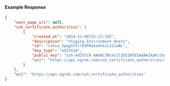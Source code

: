 <!-- Code generated for API Clients. DO NOT EDIT. -->

#### Example Response

```json
{
	"next_page_uri": null,
	"ssh_certificate_authorities": [
		{
			"created_at": "2024-12-06T15:27:19Z",
			"description": "Staging Environment Hosts",
			"id": "sshca_2pqg5t5llE9PHakzmnkiL12iwBL",
			"key_type": "ed25519",
			"public_key": "ssh-ed25519 AAAAC3NzaC1lZDI1NTE5AAAAIAaKctbc2CzhQ3+x+cAkUFSef4uAkmYX1v2lY6ltkKGl",
			"uri": "https://api.ngrok.com/ssh_certificate_authorities/sshca_2pqg5t5llE9PHakzmnkiL12iwBL"
		}
	],
	"uri": "https://api.ngrok.com/ssh_certificate_authorities"
}
```
